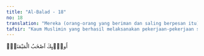 ```yaml
---
title: "Al-Balad - 18"
no: 18
translation: "Mereka (orang-orang yang beriman dan saling berpesan itu) adalah golongan kanan."
tafsir: "Kaum Muslimin yang berhasil melaksanakan pekerjaan-pekerjaan sulit di atas digolongkan sebagai \"golongan kanan\". Balasan bagi \"golongan kanan\" tersebut adalah surga yang penuh nikmat, sebagaimana dinyatakan dalam Surah al-Waqi'ah/56: 27-40."
---
```


اُولٰۤىِٕكَ اَصْحٰبُ الْمَيْمَنَةِۗ
